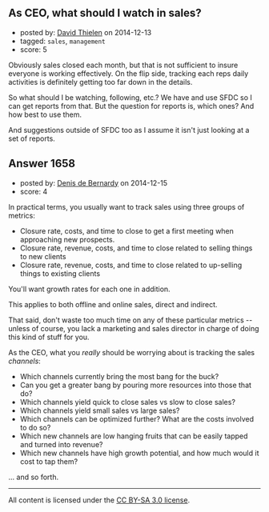 ## As CEO, what should I watch in sales?

- posted by: [David Thielen](https://stackexchange.com/users/239789/david-thielen) on 2014-12-13
- tagged: `sales`, `management`
- score: 5

<p>Obviously sales closed each month, but that is not sufficient to insure everyone is working effectively. On the flip side, tracking each reps daily activities is definitely getting too far down in the details.</p>

<p>So what should I be watching, following, etc.? We have and use SFDC so I can get reports from that. But the question for reports is, which ones? And how best to use them.</p>

<p>And suggestions outside of SFDC too as I assume it isn't just looking at a set of reports.</p>



## Answer 1658

- posted by: [Denis de Bernardy](https://stackexchange.com/users/182468/denis-de-bernardy) on 2014-12-15
- score: 4

<p>In practical terms, you usually want to track sales using three groups of metrics:</p>

<ul>
<li>Closure rate, costs, and time to close to get a first meeting when approaching new prospects.</li>
<li>Closure rate, revenue, costs, and time to close related to selling things to new clients</li>
<li>Closure rate, revenue, costs, and time to close related to up-selling things to existing clients</li>
</ul>

<p>You'll want growth rates for each one in addition.</p>

<p>This applies to both offline and online sales, direct and indirect.</p>

<p>That said, don't waste too much time on any of these particular metrics -- unless of course, you lack a marketing and sales director in charge of doing this kind of stuff for you.</p>

<p>As the CEO, what you <em>really</em> should be worrying about is tracking the sales <em>channels</em>:</p>

<ul>
<li>Which channels currently bring the most bang for the buck?</li>
<li>Can you get a greater bang by pouring more resources into those that do?</li>
<li>Which channels yield quick to close sales vs slow to close sales?</li>
<li>Which channels yield small sales vs large sales?</li>
<li>Which channels can be optimized further? What are the costs involved to do so?</li>
<li>Which new channels are low hanging fruits that can be easily tapped and turned into revenue?</li>
<li>Which new channels have high growth potential, and how much would it cost to tap them?</li>
</ul>

<p>... and so forth.</p>




---

All content is licensed under the [CC BY-SA 3.0 license](https://creativecommons.org/licenses/by-sa/3.0/).
